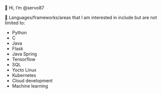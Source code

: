👋 Hi, I’m @servo87

👀 Languages/frameworks/areas that I am interested in include but are not limited to:
- Python
- C
- Java
- Flask
- Java Spring
- Tensorflow
- SQL
- Yocto Linux
- Kubernetes
- Cloud development
- Machine learning

<!---
- 🌱 I’m currently learning ...
- 💞️ I’m looking to collaborate on ...
- 📫 How to reach me ...


servo87/servo87 is a ✨ special ✨ repository because its `README.md` (this file) appears on your GitHub profile.
You can click the Preview link to take a look at your changes.
--->

